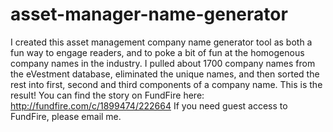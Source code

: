 # asset-manager-name-generator
I created this asset management company name generator tool as both a fun way to engage readers, and to poke a bit of fun at the homogenous company names in the industry. I pulled about 1700 company names from the eVestment database, eliminated the unique names, and then sorted the rest into first, second and third components of a company name. This is the result!
You can find the story on FundFire here: http://fundfire.com/c/1899474/222664
If you need guest access to FundFire, please email me.
